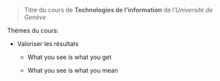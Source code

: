 >Titre du cours de **Technologies de l’information** de l’*Université de Genève*
<p>Thèmes du cours:</p>

* Valoriser les résultats

    * What you see is what you get

    * What you see is what you mean
